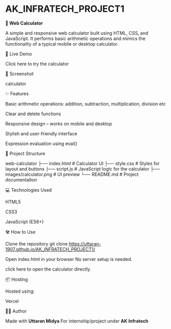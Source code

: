 # AK_INFRATECH_PROJECT1

**🔢 Web Calculator**

A simple and responsive web calculator built using HTML, CSS, and JavaScript. It performs basic arithmetic operations and mimics the functionality of a typical mobile or desktop calculator.

🚀 Live Demo

Click here to try the calculator

📸 Screenshot

calculator

✨ Features

Basic arithmetic operations: addition, subtraction, multiplication, division etc

Clear and delete functions

Responsive design – works on mobile and desktop

Stylish and user-friendly interface

Expression evaluation using eval()

📁 Project Structure

web-calculator
├── index.html # Calculator UI
├── style.css # Styles for layout and buttons
├── script.js # JavaScript logic for the calculator
├── images/calculator.png # UI preview
└── README.md # Project documentation

💻 Technologies Used

HTML5

CSS3

JavaScript (ES6+)

🛠 How to Use

Clone the repository
git clone https://uttaran-1907.github.io/AK_INFRATECH_PROJECT1/

Open index.html in your browser No server setup is needed.

click here to open the calculator directly.

📦 Hosting

Hosted using:

Vercel

🙋‍♂ Author

Made with **Uttaran Midya** For internship/project under **AK Infratech**
